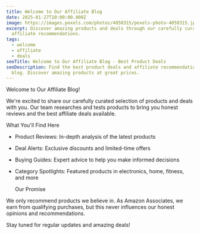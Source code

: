 ```yaml
---
title: Welcome to Our Affiliate Blog
date: 2025-01-27T10:00:00.000Z
image: https://images.pexels.com/photos/4050315/pexels-photo-4050315.jpeg?auto=compress&cs=tinysrgb&w=800
excerpt: Discover amazing products and deals through our carefully curated
  affiliate recommendations.
tags:
  - welcome
  - affiliate
  - deals
seoTitle: Welcome to Our Affiliate Blog - Best Product Deals
seoDescription: Find the best product deals and affiliate recommendations on our
  blog. Discover amazing products at great prices.
---
```


  Welcome to Our Affiliate Blog!

We're excited to share our carefully curated selection of products and deals with you. Our team researches and tests products to bring you honest reviews and the best affiliate deals available.

  What You'll Find Here

- Product Reviews: In-depth analysis of the latest products
- Deal Alerts: Exclusive discounts and limited-time offers  
- Buying Guides: Expert advice to help you make informed decisions
- Category Spotlights: Featured products in electronics, home, fitness, and more

   Our Promise

We only recommend products we believe in. As Amazon Associates, we earn from qualifying purchases, but this never influences our honest opinions and recommendations.

Stay tuned for regular updates and amazing deals!
